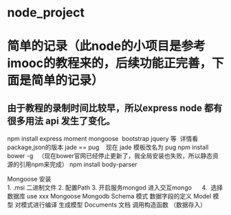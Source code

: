 # node_project
# 简单的记录（此node的小项目是参考imooc的教程来的，后续功能正完善，下面是简单的记录）
## 由于教程的录制时间比较早，所以express node 都有很多用法 api 发生了变化。
npm install express  moment mongoose  bootstrap jquery 等  详情看 package,json的版本
jade == pug    现在 jade 模板改名为 pug
npm install bower -g   （现在bower官网已经停止更新了，我全局安装也失败，所以静态资源的引用npm来完成）
npm install body-parser

Mongoose  安装  
			1. .msi 二进制文件
			2.  配置Path
			3.  开启服务mongod 进入交互mongo
      4.  选择数据库 use xxx
Mongoose  Mongodb
	Schema    模式  数据字段的定义
	Model     模型  对模式进行编译  生成模型
	Documents 文档  调用构造函数   （数据存入）
